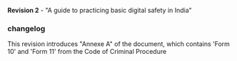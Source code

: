 **Revision 2** - "A guide to practicing basic digital safety in India"

### changelog
This revision introduces "Annexe A" of the document, which contains 'Form 10' and 'Form 11' from the Code of Criminal Procedure

